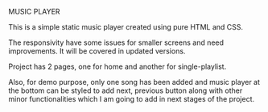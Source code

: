 MUSIC PLAYER

This is a simple static music player created using pure HTML and CSS.

The responsivity have some issues for smaller screens and need improvements. It will be covered in updated versions.

Project has 2 pages, one for home and another for single-playlist.

Also, for demo purpose, only one song has been added and music player at the bottom can be styled to add next, previous button along with other minor functionalities which I am going to add in next stages of the project.
